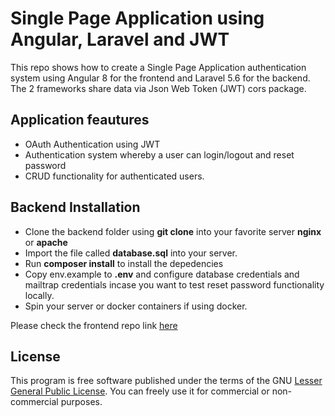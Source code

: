# Single Page Application using Angular, Laravel and JWT

This repo shows how to create a Single Page Application authentication system using Angular 8 for the frontend  and Laravel 5.6 for the backend. The 2 frameworks share data via Json Web Token (JWT) cors package.

## Application feautures

* OAuth Authentication using JWT
* Authentication system whereby a user can login/logout and reset password
* CRUD functionality for authenticated users.

## Backend Installation
* Clone the backend folder using **git clone** into your favorite server
**nginx** or **apache**
* Import the file called **database.sql** into your server.
* Run **composer install** to install the depedencies
* Copy env.example to **.env** and configure database credentials and mailtrap
 credentials incase you want to test reset password functionality locally.
* Spin your server or docker containers if using docker.

Please check the frontend repo link [here](https://github.com/Patwan/angular-frontend-spa)


## License
This program is free software published under the terms of the GNU [Lesser General Public License](http://www.gnu.org/copyleft/lesser.html).
You can freely use it for commercial or non-commercial purposes.
